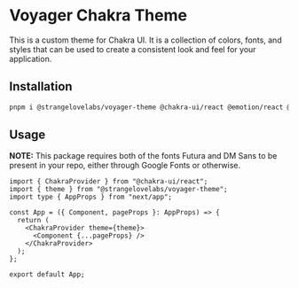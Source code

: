 # Voyager Chakra Theme

This is a custom theme for Chakra UI. It is a collection of colors, fonts, and styles that can be used to create a consistent look and feel for your application.

## Installation

```sh
pnpm i @strangelovelabs/voyager-theme @chakra-ui/react @emotion/react @emotion/styled framer-motion
```

## Usage

**NOTE:**
This package requires both of the fonts Futura and DM Sans to be present in your repo, either through Google Fonts or otherwise.

```tsx
import { ChakraProvider } from "@chakra-ui/react";
import { theme } from "@strangelovelabs/voyager-theme";
import type { AppProps } from "next/app";

const App = ({ Component, pageProps }: AppProps) => {
  return (
    <ChakraProvider theme={theme}>
      <Component {...pageProps} />
    </ChakraProvider>
  );
};

export default App;
```
